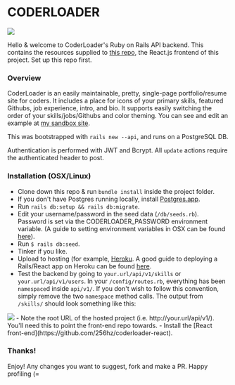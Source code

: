 # CODERLOADER

<image src="/public/downloads/demo.png" />

Hello & welcome to CoderLoader's Ruby on Rails API backend.  This contains the resources supplied to [this repo](https://github.com/256hz/coderloader-react), the React.js frontend of this project.  Set up this repo first.

### Overview

CoderLoader is an easily maintainable, pretty, single-page portfolio/resume site for coders.  It includes a place for icons of your primary skills, featured Githubs, job experience, intro, and bio.  It supports easily switching the order of your skills/jobs/Githubs and color theming.  You can see and edit an example at [my sandbox site](http://sandboxportfolio.256hz.com).

This was bootstrapped with `rails new --api`, and runs on a PostgreSQL DB.  

Authentication is performed with JWT and Bcrypt.  All `update` actions require the authenticated header to post.

### Installation (OSX/Linux)

- Clone down this repo & run `bundle install` inside the project folder.
- If you don't have Postgres running locally, install [Postgres.app](https://postgresapp.com/downloads.html).
- Run `rails db:setup && rails db:migrate`.
- Edit your username/password in the seed data (`/db/seeds.rb`).  Password is set via the CODERLOADER_PASSWORD environment variable. (A guide to setting environment variables in OSX can be found [here](https://medium.com/@himanshuagarwal1395/setting-up-environment-variables-in-macos-sierra-f5978369b255)).
- Run `$ rails db:seed`.
- Tinker if you like.
- Upload to hosting (for example, [Heroku](http://www.heroku.com).  A good guide to deploying a Rails/React app on Heroku can be found [here](https://medium.com/coding-in-simple-english/deploying-rails-react-app-to-heroku-35e1829242ab). 
- Test the backend by going to `your.url/api/v1/skills` or `your.url/api/v1/users`.  In your `/config/routes.rb`, everything has been `namespace`d inside `api/v1/`.  If you don't wish to follow this convention, simply remove the two `namespace` method calls.  The output from `/skills/` should look something like this:
<image src="/public/downloads/api-skills-response.png" />
- Note the root URL of the hosted project (i.e. http://your.url/api/v1/).  You'll need this to point the front-end repo towards. 
- Install the [React front-end](https://github.com/256hz/coderloader-react).

### Thanks!
Enjoy!  Any changes you want to suggest, fork and make a PR.  Happy profiling (=
